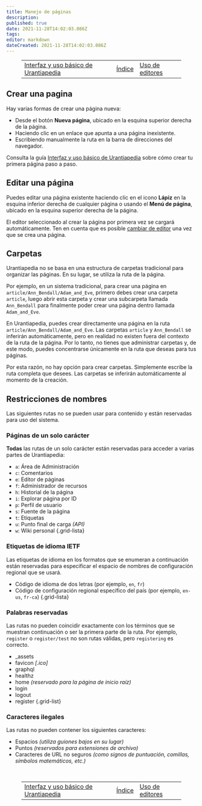 ```yaml
---
title: Manejo de páginas
description: 
published: true
date: 2021-11-28T14:02:03.086Z
tags: 
editor: markdown
dateCreated: 2021-11-28T14:02:03.086Z
---
```


<figure class="table chapter-navigator">
  <table>
    <tbody>
      <tr>
        <td><a href="/es/help/web_basics">Interfaz y uso básico de Urantiapedia</a></td>
        <td><a href="/es/help">Índice</a></td>
        <td><a href="/es/help/web_editors">Uso de editores</a></td>
      </tr>
    </tbody>
  </table>
</figure>

## Crear una pagina

Hay varias formas de crear una página nueva:

- Desde el botón **Nueva página**, ubicado en la esquina superior derecha de la página.
- Haciendo clic en un enlace que apunta a una página inexistente.
- Escribiendo manualmente la ruta en la barra de direcciones del navegador.

Consulta la guía [Interfaz y uso básico de Urantiapedia](/es/help/web_basics) sobre cómo crear tu primera página paso a paso.


## Editar una página

Puedes editar una página existente haciendo clic en el icono **Lápiz** en la esquina inferior derecha de cualquier página o usando el **Menú de página**, ubicado en la esquina superior derecha de la página.

El editor seleccionado al crear la página por primera vez se cargará automáticamente. Ten en cuenta que es posible [cambiar de editor](/es/help/web_editors) una vez que se crea una página.


## Carpetas

Urantiapedia no se basa en una estructura de carpetas tradicional para organizar las páginas. En su lugar, se utiliza la ruta de la página.

Por ejemplo, en un sistema tradicional, para crear una página en `article/Ann_Bendall/Adam_and_Eve`, primero debes crear una carpeta `article`, luego abrir esta carpeta y crear una subcarpeta llamada `Ann_Bendall` para finalmente poder crear una página dentro llamada `Adam_and_Eve`.

En Urantiapedia, puedes crear directamente una página en la ruta `article/Ann_Bendall/Adam_and_Eve`. Las carpetas `article` y `Ann_Bendall` se inferirán automáticamente, pero en realidad no existen fuera del contexto de la ruta de la página. Por lo tanto, no tienes que administrar carpetas y, de este modo, puedes concentrarse únicamente en la ruta que deseas para tus páginas.

Por esta razón, no hay opción para crear carpetas. Simplemente escribe la ruta completa que desees. Las carpetas se inferirán automáticamente al momento de la creación.

## Restricciones de nombres

Las siguientes rutas no se pueden usar para contenido y están reservadas para uso del sistema.

### Páginas de un solo carácter

**Todas** las rutas de un solo carácter están reservadas para acceder a varias partes de Urantiapedia:

- `a`: Área de Administración
- `c`: Comentarios
- `e`: Editor de páginas
- `f`: Administrador de recursos
- `h`: Historial de la página
- `i`: Explorar página por ID
- `p`: Perfil de usuario
- `s`: Fuente de la página
- `t`: Etiquetas
- `u`: Punto final de carga *(API)*
- `w`: Wiki personal
{.grid-lista}

### Etiquetas de idioma IETF

Las etiquetas de idioma en los formatos que se enumeran a continuación están reservadas para especificar el espacio de nombres de configuración regional que se usará.

- Código de idioma de dos letras (por ejemplo, `en`, `fr`)
- Código de configuración regional específico del país (por ejemplo, `en-us`, `fr-ca`)
{.grid-lista}

### Palabras reservadas

Las rutas no pueden coincidir exactamente con los términos que se muestran continuación o ser la primera parte de la ruta. Por ejemplo, `register` o `register/test` no son rutas válidas, pero `registering` es correcto.

- _assets
- favicon *\[.ico]*
- graphql
- healthz
- home *(reservado para la página de inicio raíz)*
- login
- logout
- register
{.grid-list}

### Caracteres ilegales

Las rutas no pueden contener los siguientes caracteres:

- Espacios *(utiliza guiones bajos en su lugar)*
- Puntos *(reservados para extensiones de archivo)*
- Caracteres de URL no seguros *(como signos de puntuación, comillas, símbolos matemáticos, etc.)*

<br>

<figure class="table chapter-navigator">
  <table>
    <tbody>
      <tr>
        <td><a href="/es/help/web_basics">Interfaz y uso básico de Urantiapedia</a></td>
        <td><a href="/es/help">Índice</a></td>
        <td><a href="/es/help/web_editors">Uso de editores</a></td>
      </tr>
    </tbody>
  </table>
</figure>